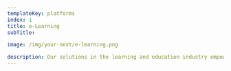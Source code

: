 ```yaml
---
templateKey: platforms
index: 1
title: e-Learning
subTitle:

image: /img/your-next/e-learning.png

description: Our solutions in the learning and education industry empower B2B and B2C businesses to execute on their learning strategy, learning delivery and learning measurement at scale. We offer both, a full-stack learning platform configured and customized to meet your unique learning requirements as well as a cloud-based learning platform that can be subscribed on a per user pricing model. Use these to design your own learning universe and allow us to unplug rich features and functionalities from gamification to prescription using our AI-powered platform. Drive learning engagement with our gamification engine or integrate with the choice of your virtual classrooms from video-driven to collab enabled, built to suit your every need. 
---
```

